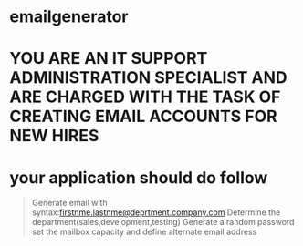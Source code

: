 # emailgenerator
# YOU ARE AN IT SUPPORT ADMINISTRATION SPECIALIST AND ARE CHARGED WITH THE TASK OF CREATING EMAIL ACCOUNTS FOR NEW HIRES


# your application should do follow

  > Generate email with syntax:firstnme.lastnme@deprtment.company.com
  > Determine the department(sales,development,testing)
  > Generate a random password
  > set the mailbox capacity and define alternate email address
  
